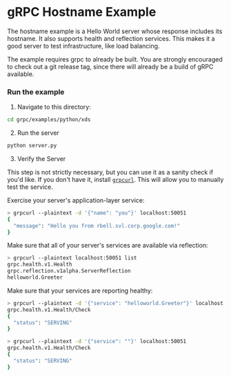gRPC Hostname Example
=====================

The hostname example is a Hello World server whose response includes its
hostname. It also supports health and reflection services. This makes it a good
server to test infrastructure, like load balancing.

The example requires grpc to already be built. You are strongly encouraged
to check out a git release tag, since there will already be a build of gRPC
available.

### Run the example

1. Navigate to this directory:

```sh
cd grpc/examples/python/xds
```

2. Run the server

```sh
python server.py
```

3. Verify the Server

This step is not strictly necessary, but you can use it as a sanity check if
you'd like. If you don't have it, install
[`grpcurl`](https://github.com/fullstorydev/grpcurl/releases). This will allow
you to manually test the service.

Exercise your server's application-layer service:

```sh
> grpcurl --plaintext -d '{"name": "you"}' localhost:50051
{
  "message": "Hello you from rbell.svl.corp.google.com!"
}
```

Make sure that all of your server's services are available via reflection:

```sh
> grpcurl --plaintext localhost:50051 list
grpc.health.v1.Health
grpc.reflection.v1alpha.ServerReflection
helloworld.Greeter
```

Make sure that your services are reporting healthy:

```sh
> grpcurl --plaintext -d '{"service": "helloworld.Greeter"}' localhost:50051
grpc.health.v1.Health/Check
{
  "status": "SERVING"
}

> grpcurl --plaintext -d '{"service": ""}' localhost:50051
grpc.health.v1.Health/Check
{
  "status": "SERVING"
}
```
